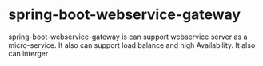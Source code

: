#  spring-boot-webservice-gateway

  spring-boot-webservice-gateway is can support webservice server as a micro-service. It also can 
  support load balance and high Availability. It also can interger
  

